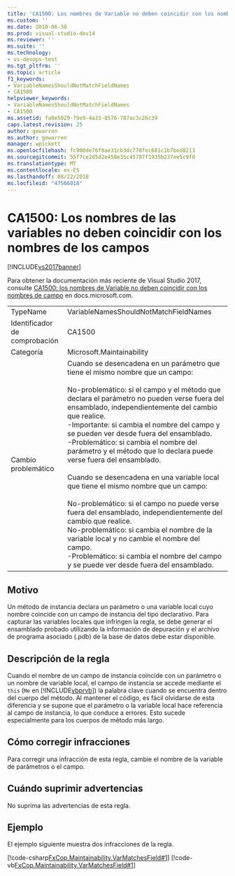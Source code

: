 ```yaml
---
title: 'CA1500: Los nombres de Variable no deben coincidir con los nombres de campo | Microsoft Docs'
ms.custom: ''
ms.date: 2018-06-30
ms.prod: visual-studio-dev14
ms.reviewer: ''
ms.suite: ''
ms.technology:
- vs-devops-test
ms.tgt_pltfrm: ''
ms.topic: article
f1_keywords:
- VariableNamesShouldNotMatchFieldNames
- CA1500
helpviewer_keywords:
- VariableNamesShouldNotMatchFieldNames
- CA1500
ms.assetid: fa0e5029-79e9-4a33-8576-787ac3c26c39
caps.latest.revision: 25
author: gewarren
ms.author: gewarren
manager: wpickett
ms.openlocfilehash: fc900de76f0ae31cb3dc770fec681c1b7bed8213
ms.sourcegitcommit: 55f7ce2d5d2e458e35c45787f1935b237ee5c9f8
ms.translationtype: MT
ms.contentlocale: es-ES
ms.lasthandoff: 08/22/2018
ms.locfileid: "47566018"
---
```

# <a name="ca1500-variable-names-should-not-match-field-names"></a>CA1500: Los nombres de las variables no deben coincidir con los nombres de los campos
[!INCLUDE[vs2017banner](../includes/vs2017banner.md)]

Para obtener la documentación más reciente de Visual Studio 2017, consulte [CA1500: los nombres de Variable no deben coincidir con los nombres de campo](https://docs.microsoft.com/visualstudio/code-quality/ca1500-variable-names-should-not-match-field-names) en docs.microsoft.com.  
  
|||  
|-|-|  
|TypeName|VariableNamesShouldNotMatchFieldNames|  
|Identificador de comprobación|CA1500|  
|Categoría|Microsoft.Maintainability|  
|Cambio problemático|Cuando se desencadena en un parámetro que tiene el mismo nombre que un campo:<br /><br /> No-problemático: si el campo y el método que declara el parámetro no pueden verse fuera del ensamblado, independientemente del cambio que realice.<br />-Importante: si cambia el nombre del campo y se pueden ver desde fuera del ensamblado.<br />-Problemático: si cambia el nombre del parámetro y el método que lo declara puede verse fuera del ensamblado.<br /><br /> Cuando se desencadena en una variable local que tiene el mismo nombre que un campo:<br /><br /> No-problemático: si el campo no puede verse fuera del ensamblado, independientemente del cambio que realice.<br />No-problemático: si cambia el nombre de la variable local y no cambie el nombre del campo.<br />-Problemático: si cambia el nombre del campo y se puede ver desde fuera del ensamblado.|  
  
## <a name="cause"></a>Motivo  
 Un método de instancia declara un parámetro o una variable local cuyo nombre coincide con un campo de instancia del tipo declarativo. Para capturar las variables locales que infringen la regla, se debe generar el ensamblado probado utilizando la información de depuración y el archivo de programa asociado (.pdb) de la base de datos debe estar disponible.  
  
## <a name="rule-description"></a>Descripción de la regla  
 Cuando el nombre de un campo de instancia coincide con un parámetro o un nombre de variable local, el campo de instancia se accede mediante el `this` (`Me` en [!INCLUDE[vbprvb](../includes/vbprvb-md.md)]) la palabra clave cuando se encuentra dentro del cuerpo del método. Al mantener el código, es fácil olvidarse de esta diferencia y se supone que el parámetro o la variable local hace referencia al campo de instancia, lo que conduce a errores. Esto sucede especialmente para los cuerpos de método más largo.  
  
## <a name="how-to-fix-violations"></a>Cómo corregir infracciones  
 Para corregir una infracción de esta regla, cambie el nombre de la variable de parámetros o el campo.  
  
## <a name="when-to-suppress-warnings"></a>Cuándo suprimir advertencias  
 No suprima las advertencias de esta regla.  
  
## <a name="example"></a>Ejemplo  
 El ejemplo siguiente muestra dos infracciones de la regla.  
  
 [!code-csharp[FxCop.Maintainability.VarMatchesField#1](../snippets/csharp/VS_Snippets_CodeAnalysis/FxCop.Maintainability.VarMatchesField/cs/FxCop.Maintainability.VarMatchesField.cs#1)]
 [!code-vb[FxCop.Maintainability.VarMatchesField#1](../snippets/visualbasic/VS_Snippets_CodeAnalysis/FxCop.Maintainability.VarMatchesField/vb/FxCop.Maintainability.VarMatchesField.vb#1)]


